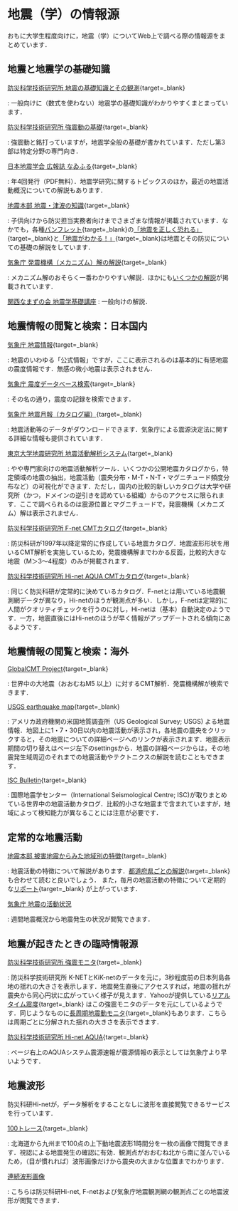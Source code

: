 # 地震（学）の情報源

おもに大学生程度向けに，地震（学）についてWeb上で調べる際の情報源をまとめています．

## 地震と地震学の基礎知識

[防災科学技術研究所 地震の基礎知識とその観測](https://www.hinet.bosai.go.jp/about_earthquake){target=_blank}

:    一般向けに（数式を使わない）地震学の基礎知識がわかりやすくまとまっています．

[防災科学技術研究所 強震動の基礎](https://www.kyoshin.bosai.go.jp/kyoshin/gk/publication){target=_blank}

:    強震動と銘打っていますが，地震学全般の基礎が書かれています．ただし第3部は特定分野の専門向き．

[日本地震学会 広報誌 なゐふる](https://www.zisin.jp/publications/naifuru.html){target=_blank}

:    年4回発行（PDF無料）．地震学研究に関するトピックスのほか，最近の地震活動概況についての解説もあります．

[地震本部 地震・津波の知識](https://jishin.go.jp/resource/){target=_blank}

:    子供向けから防災担当実務者向けまでさまざまな情報が掲載されています．なかでも，各種[パンフレット](https://jishin.go.jp/resource/pamphret/){target=_blank}の[「地震を正しく恐れる」](https://www.jishin.go.jp/main/pamphlet/junior_highschool/junior_highschool_high.pdf){target=_blank}と[「地震がわかる！」](https://www.jishin.go.jp/main/pamphlet/wakaru_shiryo2/wakaru_shiryo2.pdf){target=_blank}は地震とその防災についての基礎の解説をしています．

[気象庁 発震機構（メカニズム）解の解説](https://www.data.jma.go.jp/svd/eqev/data/mech/kaisetu/model_gyaku.html){target=_blank}

:    メカニズム解のおそらく一番わかりやすい解説．ほかにも[いくつかの解説](https://www.data.jma.go.jp/svd/eqev/data/mech/index.html)が掲載されています．

[関西なまずの会 地震学基礎講座](http://ss431057.stars.ne.jp/lecture.html)
:    一般向けの解説．

## 地震情報の閲覧と検索：日本国内

[気象庁 地震情報](https://www.jma.go.jp/bosai/map.html#contents=earthquake_map){target=_blank}

:    地震のいわゆる「公式情報」ですが，ここに表示されるのは基本的に有感地震の震度情報です．無感の微小地震は表示されません．

[気象庁 震度データベース検索](https://www.data.jma.go.jp/svd/eqdb/data/shindo/index.php){target=_blank}

:    その名の通り，震度の記録を検索できます．

[気象庁 地震月報（カタログ編）](https://www.data.jma.go.jp/svd/eqev/data/bulletin/index.html){target=_blank}

:    地震活動等のデータがダウンロードできます．気象庁による震源決定法に関する詳細な情報も提供されています．

[東京大学地震研究所 地震活動解析システム](https://wwweic.eri.u-tokyo.ac.jp/tseis/index-j.html){target=_blank}

:    やや専門家向けの地震活動解析ツール．いくつかの公開地震カタログから，特定領域の地震の抽出，地震活動（震央分布・M-T・N-T・マグニチュード頻度分布など）の可視化ができます．ただし，国内の比較的新しいカタログは大学や研究所（かつ，ドメインの逆引きを認めている組織）からのアクセスに限られます．ここで調べられるのは震源位置とマグニチュードで，発震機構（メカニズム）解は表示されません．

[防災科学技術研究所 F-net CMTカタログ](https://www.fnet.bosai.go.jp/event/search.php){target=_blank}

:    防災科研が1997年以降定常的に作成している地震カタログ．地震波形形状を用いるCMT解析を実施しているため，発震機構解までわかる反面，比較的大きな地震（M＞3〜4程度）のみが掲載されます．

[防災科学技術研究所 Hi-net AQUA CMTカタログ](https://www.hinet.bosai.go.jp/AQUA/aqua_catalogue.php?LANG=ja){target=_blank}

:    同じく防災科研が定常的に決めているカタログ．F-netとは用いている地震観測網データが異なり，Hi-netのほうが観測点が多い．しかし，F-netは定常的に人間がクオリティチェックを行うのに対し，Hi-netは（基本）自動決定のようです．一方，地震直後にはHi-netのほうが早く情報がアップデートされる傾向にあるようです．

## 地震情報の閲覧と検索：海外

[GlobalCMT Project](https://www.globalcmt.org/CMTsearch.html){target=_blank}

:    世界中の大地震（おおむねM5 以上）に対するCMT解析．発震機構解が検索できます．

[USGS earthquake map](https://earthquake.usgs.gov/earthquakes/map){target=_blank}

:    アメリカ政府機関の米国地質調査所（US Geological Survey; USGS) よる地震情報．地図上に1・7・30日以内の地震活動が表示され，各地震の震央をクリックすると，その地震についての詳細ページへのリンクが表示されます．地震表示期間の切り替えはページ左下のsettingsから．地震の詳細ページからは，その地震発生域周辺のそれまでの地震活動やテクトニクスの解説を読むこともできます．

[ISC Bulletin](https://doi.org/10.31905/D808B830){target=_blank}

:    国際地震学センター（International Seismological Centre; ISC)が取りまとめている世界中の地震活動カタログ．比較的小さな地震まで含まれていますが，地域によって検知能力が異なることには注意が必要です．

## 定常的な地震活動

[地震本部 被害地震からみた地域別の特徴](https://jishin.go.jp/resource/seismicity_japan/){target=_blank}

:    地震活動の特徴について解説があります．[都道府県ごとの解説](https://jishin.go.jp/regional_seismicity/){target=_blank}も合わせて読むと良いでしょう．
また，毎月の地震活動の特徴について定期的な[リポート](https://jishin.go.jp/evaluation/seismicity_monthly/){target=_blank} が上がっています．

[気象庁 地震の活動状況](https://www.data.jma.go.jp/svd/eqev/data/index.html)

:    週間地震概況から地震発生の状況が閲覧できます．

## 地震が起きたときの臨時情報源

[防災科学技術研究所 強震モニタ](http://www.kmoni.bosai.go.jp/){target=_blank}

:    防災科学技術研究所 K-NETとKiK-netのデータを元に，3秒程度前の日本列島各地の揺れの大きさを表示します．地震発生直後にアクセスすれば，地震の揺れが震央から同心円状に広がっていく様子が見えます．Yahooが提供している[リアルタイム震度](https://typhoon.yahoo.co.jp/weather/jp/earthquake/kyoshin/){target=_blank} はこの強震モニタのデータを元にしているようです．同じようなものに[長周期地震動モニタ](https://www.lmoni.bosai.go.jp/monitor/){target=_blank}もあります．こちらは周期ごとに分解された揺れの大きさを表示できます．

[防災科学技術研究所 Hi-net AQUA](https://www.hinet.bosai.go.jp/){target=_blank}

:    ページ右上のAQUAシステム震源速報が震源情報の表示としては気象庁より早いようです．

## 地震波形

防災科研Hi-netが，データ解析をすることなしに波形を直接閲覧できるサービスを行っています．

[100トレース](https://www.hinet.bosai.go.jp/mtrace/?tm=&pv=&eq=&LANG=ja){target=_blank}

:    北海道から九州まで100点の上下動地震波形1時間分を一枚の画像で閲覧できます．視認による地震発生の確認に有効．観測点がおおむね北から南に並んでいるため，（目が慣れれば）波形画像だけから震央の大まかな位置までわかります．

[連続波形画像](https://www.hinet.bosai.go.jp/strace/?LANG=ja)

:    こちらは防災科研Hi-net, F-netおよび気象庁地震観測網の観測点ごとの地震波形が閲覧できます．
